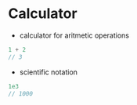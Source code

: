 # Calculator

- calculator for aritmetic operations
```javascript
1 + 2
// 3
```
- scientific notation
```javascript
1e3
// 1000
```